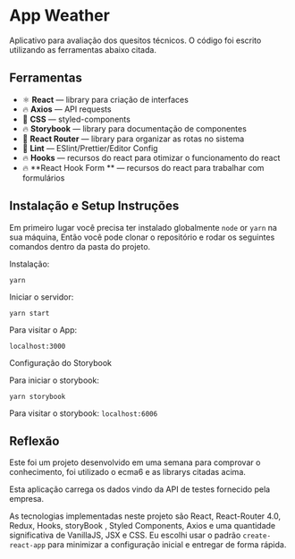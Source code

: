 <h1>
  App Weather
</h1>

<p align="left">
  Aplicativo para avaliação dos quesitos técnicos. O código foi escrito utilizando as ferramentas abaixo citada.
</p>

## Ferramentas

- ⚛ **React** — library para criação de interfaces
- 🔥 **Axios** — API requests
- 💅 **CSS** — styled-components
- 🔥 **Storybook** — library para documentação de componentes
- 💅 **React Router** — library para organizar as rotas no sistema
- 💖 **Lint** — ESlint/Prettier/Editor Config
- 🔥 **Hooks** — recursos do react para otimizar o funcionamento do react
- 🔥 **React Hook Form ** — recursos do react para trabalhar com formulários

## Instalação e Setup Instruções

Em primeiro lugar você precisa ter instalado globalmente `node` or `yarn` na sua máquina, Então você pode clonar o repositório e rodar os seguintes comandos dentro da pasta do projeto.

Instalação:

`yarn`

Iniciar o servidor:

`yarn start`

Para visitar o App:

`localhost:3000`

Configuração do Storybook

Para iniciar o storybook:

`yarn storybook`

Para visitar o storybook:
`localhost:6006`

## Reflexão

Este foi um projeto desenvolvido em uma semana para comprovar o conhecimento, foi utilizado o ecma6 e as librarys citadas acima.

Esta aplicação carrega os dados vindo da API de testes fornecido pela empresa.

As tecnologias implementadas neste projeto são React, React-Router 4.0, Redux, Hooks, storyBook , Styled Components, Axios e uma quantidade significativa de VanillaJS, JSX e CSS. Eu escolhi usar o padrão `create-react-app` para minimizar a configuração inicial e entregar de forma rápida.
